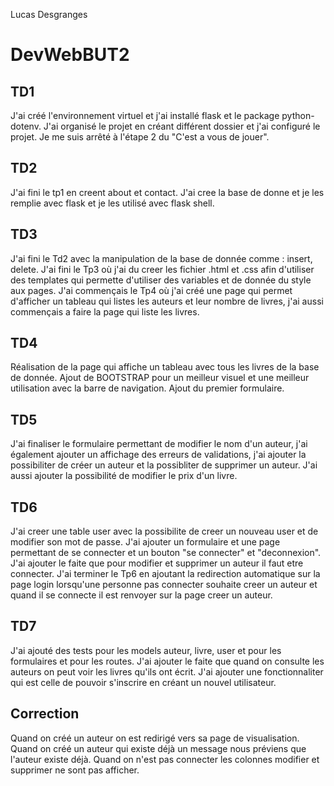 Lucas Desgranges
# DevWebBUT2

## TD1

J'ai créé l'environnement virtuel et j'ai installé flask et le package python-dotenv. J'ai organisé le projet en créant différent dossier et j'ai configuré le projet.
Je me suis arrêté à l'étape 2 du "C'est a vous de jouer".

## TD2

J'ai fini le tp1 en creent about et contact.
J'ai cree la base de donne et je les remplie avec flask et je les utilisé avec flask shell.

## TD3

J'ai fini le Td2 avec la manipulation de la base de donnée comme : insert, delete.
J'ai fini le Tp3 où j'ai du creer les fichier .html et .css afin d'utiliser des templates qui permette d'utiliser des variables et de donnée du style aux pages.
J'ai commençais le Tp4 où j'ai créé une page qui permet d'afficher un tableau qui listes les auteurs et leur nombre de livres, j'ai aussi commençais a faire la page qui liste les livres.

## TD4

Réalisation de la page qui affiche un tableau avec tous les livres de la base de donnée.
Ajout de BOOTSTRAP pour un meilleur visuel et une meilleur utilisation avec la barre de navigation.
Ajout du premier formulaire.

## TD5

J'ai finaliser le formulaire permettant de modifier le nom d'un auteur, j'ai également ajouter un affichage des erreurs de validations, j'ai ajouter la possibiliter de créer un auteur et la possibliter de supprimer un auteur. J'ai aussi ajouter la possibilité de modifier le prix d'un livre.

## TD6

J'ai creer une table user avec la possibilite de creer un nouveau user et de modifier son mot de passe. J'ai ajouter un formulaire et une page permettant de se connecter et un bouton "se connecter" et "deconnexion". J'ai ajouter le faite que pour modifier et supprimer un auteur il faut etre connecter. J'ai terminer le Tp6 
en ajoutant la redirection automatique sur la page login lorsqu'une personne pas connecter souhaite creer un auteur et quand il se connecte il est renvoyer sur la page creer un auteur. 

## TD7
J'ai ajouté des tests pour les models auteur, livre, user et pour les formulaires et pour les routes.
J'ai ajouter le faite que quand on consulte les auteurs on peut voir les livres qu'ils ont écrit.
J'ai ajouter une fonctionnaliter qui est celle de pouvoir s'inscrire en créant un nouvel utilisateur.

## Correction
Quand on créé un auteur on est redirigé vers sa page de visualisation.
Quand on créé un auteur qui existe déjà un message nous préviens que l'auteur existe déjà.
Quand on n'est pas connecter les colonnes modifier et supprimer ne sont pas afficher.